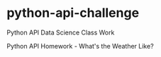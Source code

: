 # python-api-challenge
Python API Data Science Class Work

Python API Homework - What's the Weather Like?

